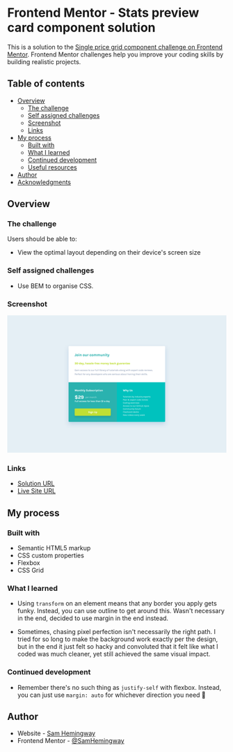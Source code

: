 # Frontend Mentor - Stats preview card component solution

This is a solution to the [Single price grid component challenge on Frontend Mentor](https://www.frontendmentor.io/challenges/single-price-grid-component-5ce41129d0ff452fec5abbbc). Frontend Mentor challenges help you improve your coding skills by building realistic projects.

## Table of contents

- [Overview](#overview)
  - [The challenge](#the-challenge)
  - [Self assigned challenges](#self-assigned-challenges)
  - [Screenshot](#screenshot)
  - [Links](#links)
- [My process](#my-process)
  - [Built with](#built-with)
  - [What I learned](#what-i-learned)
  - [Continued development](#continued-development)
  - [Useful resources](#useful-resources)
- [Author](#author)
- [Acknowledgments](#acknowledgments)

## Overview

### The challenge

Users should be able to:

- View the optimal layout depending on their device's screen size

### Self assigned challenges

- Use BEM to organise CSS.

### Screenshot

![](screenshot.png)

### Links

- [Solution URL](https://www.frontendmentor.io/solutions/profile-card-component-TLIvKinbo8)
- [Live Site URL](https://sh-single-price-grid-component.netlify.app/)

## My process

### Built with

- Semantic HTML5 markup
- CSS custom properties
- Flexbox
- CSS Grid

### What I learned

- Using `transform` on an element means that any border you apply gets funky. Instead, you can use outline to get around this. Wasn't necessary in the end, decided to use margin in the end instead.

- Sometimes, chasing pixel perfection isn't necessarily the right path. I tried for so long to make the background work exactly per the design, but in the end it just felt so hacky and convoluted that it felt like what I coded was much cleaner, yet still achieved the same visual impact.

### Continued development

- Remember there's no such thing as `justify-self` with flexbox. Instead, you can just use `margin: auto` for whichever direction you need 👀

## Author

- Website - [Sam Hemingway](https://samhemingway.dev)
- Frontend Mentor - [@SamHemingway](https://www.frontendmentor.io/profile/samhemingway)
